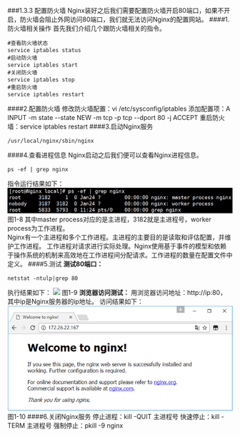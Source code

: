 ###1.3.3 配置防火墙
Nginx装好之后我们需要配置防火墙开启80端口，如果不开启，防火墙会阻止外网访问80端口，我们就无法访问Nginx的配置网站。
####1.防火墙相关操作
首先我们介绍几个跟防火墙相关的指令。
```
#查看防火墙状态
service iptables status
#启动防火墙
service iptables start
#关闭防火墙
service iptables stop
#重启防火墙
service iptables restart 
```
####2.配置防火墙
修改防火墙配置：vi /etc/sysconfig/iptables 
添加配置项：A INPUT -m state --state NEW -m tcp -p tcp --dport 80 -j ACCEPT
重启防火墙：service iptables restart 
####3.启动Nginx服务
```
/usr/local/nginx/sbin/nginx
```
####4.查看进程信息
Nginx启动之后我们便可以查看Nginx进程信息。
```
ps -ef | grep nginx
```
指令运行结果如下：
![](/assets/QQ截图20180129113819.png)  
图1-8
其中master process对应的是主进程，3182就是主进程号，worker process为工作进程。  
Nginx有一个主进程和多个工作进程。主进程的主要目的是读取和评估配置，并维护工作进程。 工作进程对请求进行实际处理。Nginx使用基于事件的模型和依赖于操作系统的机制来高效地在工作进程间分配请求。工作进程的数量在配置文件中定义。
####5.测试
**测试80端口：**
```
netstat -ntulp|grep 80
```
执行结果如下：
![](/assets/微信截图_20180123100114.png)
图1-9
**浏览器访问测试：**
用浏览器访问地址：http://ip:80，其中ip是Nginx服务器的ip地址。
访问结果如下：
![](/assets/微信截图_20180205104456.png)
图1-10
####6.关闭Nginx服务
停止进程：kill -QUIT 主进程号
快速停止：kill -TERM 主进程号
强制停止：pkill -9 nginx